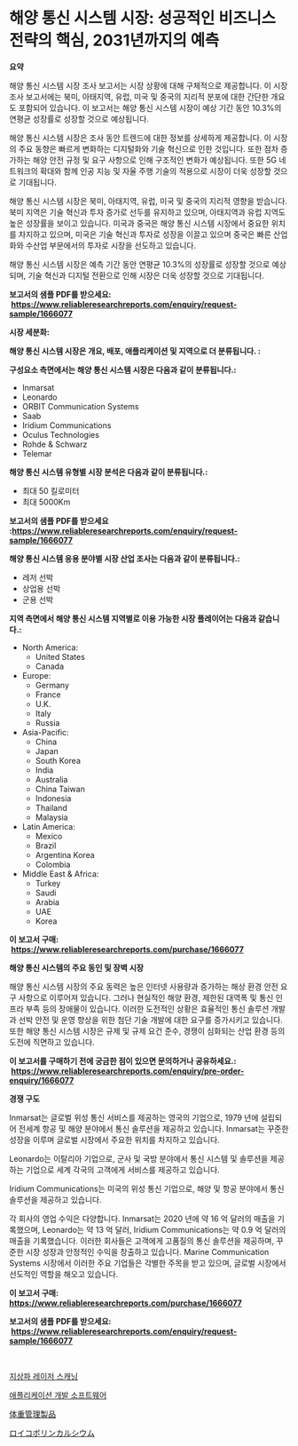 <p><h1>해양 통신 시스템 시장: 성공적인 비즈니스 전략의 핵심, 2031년까지의 예측</h1></p><p><strong>요약</strong></p>
<p><p>해양 통신 시스템 시장 조사 보고서는 시장 상황에 대해 구체적으로 제공합니다. 이 시장 조사 보고서에는 북미, 아태지역, 유럽, 미국 및 중국의 지리적 분포에 대한 간단한 개요도 포함되어 있습니다. 이 보고서는 해양 통신 시스템 시장이 예상 기간 동안 10.3%의 연평균 성장률로 성장할 것으로 예상됩니다.</p><p>해양 통신 시스템 시장은 조사 동안 트렌드에 대한 정보를 상세하게 제공합니다. 이 시장의 주요 동향은 빠르게 변화하는 디지털화와 기술 혁신으로 인한 것입니다. 또한 점차 증가하는 해양 안전 규정 및 요구 사항으로 인해 구조적인 변화가 예상됩니다. 또한 5G 네트워크의 확대와 함께 인공 지능 및 자율 주행 기술의 적용으로 시장이 더욱 성장할 것으로 기대됩니다.</p><p>해양 통신 시스템 시장은 북미, 아태지역, 유럽, 미국 및 중국의 지리적 영향을 받습니다. 북미 지역은 기술 혁신과 투자 증가로 선두를 유지하고 있으며, 아태지역과 유럽 지역도 높은 성장률을 보이고 있습니다. 미국과 중국은 해양 통신 시스템 시장에서 중요한 위치를 차지하고 있으며, 미국은 기술 혁신과 투자로 성장을 이끌고 있으며 중국은 빠른 산업화와 수산업 부문에서의 투자로 시장을 선도하고 있습니다. </p><p>해양 통신 시스템 시장은 예측 기간 동안 연평균 10.3%의 성장률로 성장할 것으로 예상되며, 기술 혁신과 디지털 전환으로 인해 시장은 더욱 성장할 것으로 기대됩니다.</p></p>
<p><strong>보고서의 샘플 PDF를 받으세요: &nbsp;<a href="https://www.reliableresearchreports.com/enquiry/request-sample/1666077">https://www.reliableresearchreports.com/enquiry/request-sample/1666077</a></strong></p>
<p><strong>시장 세분화:</strong></p>
<p><strong> 해양 통신 시스템 시장은 개요, 배포, 애플리케이션 및 지역으로 더 분류됩니다. :</strong></p>
<p><strong>구성요소 측면에서는 해양 통신 시스템 시장은 다음과 같이 분류됩니다.:</strong></p>
<p><ul><li>Inmarsat</li><li>Leonardo</li><li>ORBIT Communication Systems</li><li>Saab</li><li>Iridium Communications</li><li>Oculus Technologies</li><li>Rohde & Schwarz</li><li>Telemar</li></ul></p>
<p><strong> 해양 통신 시스템 유형별 시장 분석은 다음과 같이 분류됩니다.:</strong></p>
<p><ul><li>최대 50 킬로미터</li><li>최대 5000Km</li></ul></p>
<p><strong>보고서의 샘플 PDF를 받으세요 :<a href="https://www.reliableresearchreports.com/enquiry/request-sample/1666077">https://www.reliableresearchreports.com/enquiry/request-sample/1666077</a></strong></p>
<p><strong> 해양 통신 시스템 응용 분야별 시장 산업 조사는 다음과 같이 분류됩니다.:</strong></p>
<p><ul><li>레저 선박</li><li>상업용 선박</li><li>군용 선박</li></ul></p>
<p><strong>지역 측면에서 해양 통신 시스템 지역별로 이용 가능한 시장 플레이어는 다음과 같습니다.:</strong></p>
<p><ul>
    <li>
        North America:
        <ul>
            <li>United States</li>
            <li>Canada</li>
        </ul>
    </li>
    <li>
        Europe:
        <ul>
            <li>Germany</li>
            <li>France</li>
            <li>U.K.</li>
            <li>Italy</li>
            <li>Russia</li>
        </ul>
    </li>
    <li>
        Asia-Pacific:
        <ul>
            <li>China</li>
            <li>Japan</li>
            <li>South Korea</li>
            <li>India</li>
            <li>Australia</li>
            <li>China Taiwan</li>
            <li>Indonesia</li>
            <li>Thailand</li>
            <li>Malaysia</li>
        </ul>
    </li>
    <li>
        Latin America:
        <ul>
            <li>Mexico</li>
            <li>Brazil</li>
            <li>Argentina Korea</li>
            <li>Colombia</li>
        </ul>
    </li>
    <li>
        Middle East & Africa:
        <ul>
            <li>Turkey</li>
            <li>Saudi</li>
            <li>Arabia</li>
            <li>UAE</li>
            <li>Korea</li>
        </ul>
    </li>
    </ul></p>
<p><strong>이 보고서 구매: &nbsp;<a href="https://www.reliableresearchreports.com/purchase/1666077">https://www.reliableresearchreports.com/purchase/1666077</a></strong></p>
<p><strong>해양 통신 시스템의 주요 동인 및 장벽 시장</strong></p>
<p><p>해양 통신 시스템 시장의 주요 동력은 높은 인터넷 사용량과 증가하는 해상 환경 안전 요구 사항으로 이루어져 있습니다. 그러나 현실적인 해양 환경, 제한된 대역폭 및 통신 인프라 부족 등의 장애물이 있습니다. 이러한 도전적인 상황은 효율적인 통신 솔루션 개발과 선박 안전 및 운영 향상을 위한 첨단 기술 개발에 대한 요구를 증가시키고 있습니다. 또한 해양 통신 시스템 시장은 규제 및 규제 요건 준수, 경쟁이 심화되는 산업 환경 등의 도전에 직면하고 있습니다.</p></p>
<p><strong>이 보고서를 구매하기 전에 궁금한 점이 있으면 문의하거나 공유하세요.: &nbsp;<a href="https://www.reliableresearchreports.com/enquiry/pre-order-enquiry/1666077">https://www.reliableresearchreports.com/enquiry/pre-order-enquiry/1666077</a></strong></p>
<p><strong>경쟁 구도</strong></p>
<p><p>Inmarsat는 글로벌 위성 통신 서비스를 제공하는 영국의 기업으로, 1979 년에 설립되어 전세계 항공 및 해양 분야에서 통신 솔루션을 제공하고 있습니다. Inmarsat는 꾸준한 성장을 이루며 글로벌 시장에서 주요한 위치를 차지하고 있습니다. </p><p>Leonardo는 이탈리아 기업으로, 군사 및 국방 분야에서 통신 시스템 및 솔루션을 제공하는 기업으로 세계 각국의 고객에게 서비스를 제공하고 있습니다. </p><p>Iridium Communications는 미국의 위성 통신 기업으로, 해양 및 항공 분야에서 통신 솔루션을 제공하고 있습니다. </p><p>각 회사의 영업 수익은 다양합니다. Inmarsat는 2020 년에 약 16 억 달러의 매출을 기록했으며, Leonardo는 약 13 억 달러, Iridium Communications는 약 0.9 억 달러의 매출을 기록했습니다. 이러한 회사들은 고객에게 고품질의 통신 솔루션을 제공하며, 꾸준한 시장 성장과 안정적인 수익을 창출하고 있습니다. Marine Communication Systems 시장에서 이러한 주요 기업들은 각별한 주목을 받고 있으며, 글로벌 시장에서 선도적인 역할을 해오고 있습니다.</p></p>
<p><strong>이 보고서 구매: &nbsp; <a href="https://www.reliableresearchreports.com/purchase/1666077">https://www.reliableresearchreports.com/purchase/1666077</a></strong></p>
<p><strong>보고서의 샘플 PDF를 받으세요: &nbsp;<a href="https://www.reliableresearchreports.com/enquiry/request-sample/1666077">https://www.reliableresearchreports.com/enquiry/request-sample/1666077</a></strong><strong></strong></p>
<p>&nbsp;</p>
<p><p><a href="https://medium.com/@emmamoy1/%EC%A7%80%EA%B5%AC-%EB%A0%88%EC%9D%B4%EC%A0%80-%EC%8A%A4%EC%BA%90%EB%8B%9D-%EC%8B%9C%EC%9E%A5-%EA%B7%9C%EB%AA%A8%EB%8A%94-%EA%B8%80%EB%A1%9C%EB%B2%8C-%EC%82%B0%EC%97%85%EC%97%90%EC%84%9C-%EA%B0%80%EC%9E%A5-%EC%A2%8B%EC%9D%80-%EB%A7%88%EC%BC%80%ED%8C%85-%EC%B1%84%EB%84%90%EC%9D%84-%EB%82%98%ED%83%80%EB%83%85%EB%8B%88%EB%8B%A4-c10e498d71ab">지상파 레이저 스캐닝</a></p><p><a href="https://medium.com/@bobbyreitenberg879562023/application-development-software-%EC%8B%9C%EC%9E%A5-%EA%B7%9C%EB%AA%A8%EB%8A%94-%EA%B8%80%EB%A1%9C%EB%B2%8C-%EC%82%B0%EC%97%85%EC%97%90%EC%84%9C-%EC%B5%9C%EC%83%81%EC%9D%98-%EB%A7%88%EC%BC%80%ED%8C%85-%EC%B1%84%EB%84%90%EC%9D%84-%EB%82%98%ED%83%80%EB%83%85%EB%8B%88%EB%8B%A4-73ffbff135b6">애플리케이션 개발 소프트웨어</a></p><p><a href="https://medium.com/@awicka/%E9%87%8D%E9%87%8F%E7%AE%A1%E7%90%86%E8%A3%BD%E5%93%81%E3%81%AE%E5%B8%82%E5%A0%B4%E5%B1%95%E6%9C%9B-%E6%A5%AD%E7%95%8C%E6%A6%82%E8%A6%81%E3%81%A8%E4%BA%88%E6%B8%AC-2024%E5%B9%B4%E3%81%8B%E3%82%892031%E5%B9%B4-f4f01b6d78b2">体重管理製品</a></p><p><a href="https://medium.com/@shawnsmihv6/%E3%83%AB%E3%82%B3%E3%83%9C%E3%83%AA%E3%83%B3%E3%82%AB%E3%83%AB%E3%82%B7%E3%82%A6%E3%83%A0%E5%B8%82%E5%A0%B4%E5%88%86%E6%9E%90-%E3%81%9D%E3%81%AEcagr-%E5%B8%82%E5%A0%B4%E3%82%BB%E3%82%B0%E3%83%A1%E3%83%B3%E3%83%86%E3%83%BC%E3%82%B7%E3%83%A7%E3%83%B3-%E3%81%8A%E3%82%88%E3%81%B3%E3%82%B0%E3%83%AD%E3%83%BC%E3%83%90%E3%83%AB%E7%94%A3%E6%A5%AD%E6%A6%82%E8%A6%81-e2cd30d1c526">ロイコボリンカルシウム</a></p></p>
